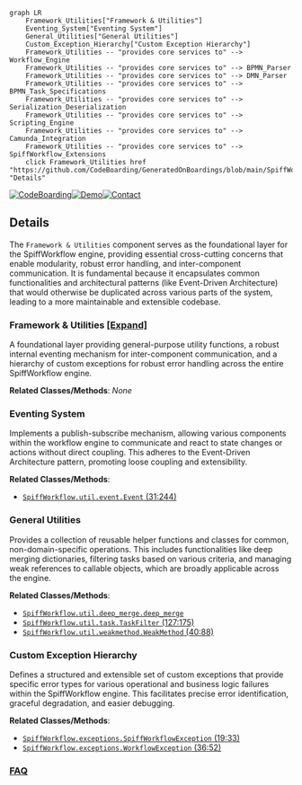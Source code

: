 ```mermaid
graph LR
    Framework_Utilities["Framework & Utilities"]
    Eventing_System["Eventing System"]
    General_Utilities["General Utilities"]
    Custom_Exception_Hierarchy["Custom Exception Hierarchy"]
    Framework_Utilities -- "provides core services to" --> Workflow_Engine
    Framework_Utilities -- "provides core services to" --> BPMN_Parser
    Framework_Utilities -- "provides core services to" --> DMN_Parser
    Framework_Utilities -- "provides core services to" --> BPMN_Task_Specifications
    Framework_Utilities -- "provides core services to" --> Serialization_Deserialization
    Framework_Utilities -- "provides core services to" --> Scripting_Engine
    Framework_Utilities -- "provides core services to" --> Camunda_Integration
    Framework_Utilities -- "provides core services to" --> SpiffWorkflow_Extensions
    click Framework_Utilities href "https://github.com/CodeBoarding/GeneratedOnBoardings/blob/main/SpiffWorkflow/Framework_Utilities.md" "Details"
```

[![CodeBoarding](https://img.shields.io/badge/Generated%20by-CodeBoarding-9cf?style=flat-square)](https://github.com/CodeBoarding/CodeBoarding)[![Demo](https://img.shields.io/badge/Try%20our-Demo-blue?style=flat-square)](https://www.codeboarding.org/demo)[![Contact](https://img.shields.io/badge/Contact%20us%20-%20contact@codeboarding.org-lightgrey?style=flat-square)](mailto:contact@codeboarding.org)

## Details

The `Framework & Utilities` component serves as the foundational layer for the SpiffWorkflow engine, providing essential cross-cutting concerns that enable modularity, robust error handling, and inter-component communication. It is fundamental because it encapsulates common functionalities and architectural patterns (like Event-Driven Architecture) that would otherwise be duplicated across various parts of the system, leading to a more maintainable and extensible codebase.

### Framework & Utilities [[Expand]](./Framework_Utilities.md)
A foundational layer providing general-purpose utility functions, a robust internal eventing mechanism for inter-component communication, and a hierarchy of custom exceptions for robust error handling across the entire SpiffWorkflow engine.


**Related Classes/Methods**: _None_

### Eventing System
Implements a publish-subscribe mechanism, allowing various components within the workflow engine to communicate and react to state changes or actions without direct coupling. This adheres to the Event-Driven Architecture pattern, promoting loose coupling and extensibility.


**Related Classes/Methods**:

- <a href="https://github.com/recursionpharma/SpiffWorkflow/blob/main/SpiffWorkflow/util/event.py#L31-L244" target="_blank" rel="noopener noreferrer">`SpiffWorkflow.util.event.Event` (31:244)</a>


### General Utilities
Provides a collection of reusable helper functions and classes for common, non-domain-specific operations. This includes functionalities like deep merging dictionaries, filtering tasks based on various criteria, and managing weak references to callable objects, which are broadly applicable across the engine.


**Related Classes/Methods**:

- <a href="https://github.com/recursionpharma/SpiffWorkflow/blob/main/SpiffWorkflow/util/deep_merge.py" target="_blank" rel="noopener noreferrer">`SpiffWorkflow.util.deep_merge.deep_merge`</a>
- <a href="https://github.com/recursionpharma/SpiffWorkflow/blob/main/SpiffWorkflow/util/task.py#L127-L175" target="_blank" rel="noopener noreferrer">`SpiffWorkflow.util.task.TaskFilter` (127:175)</a>
- <a href="https://github.com/recursionpharma/SpiffWorkflow/blob/main/SpiffWorkflow/util/weakmethod.py#L40-L88" target="_blank" rel="noopener noreferrer">`SpiffWorkflow.util.weakmethod.WeakMethod` (40:88)</a>


### Custom Exception Hierarchy
Defines a structured and extensible set of custom exceptions that provide specific error types for various operational and business logic failures within the SpiffWorkflow engine. This facilitates precise error identification, graceful degradation, and easier debugging.


**Related Classes/Methods**:

- <a href="https://github.com/recursionpharma/SpiffWorkflow/blob/main/SpiffWorkflow/exceptions.py#L19-L33" target="_blank" rel="noopener noreferrer">`SpiffWorkflow.exceptions.SpiffWorkflowException` (19:33)</a>
- <a href="https://github.com/recursionpharma/SpiffWorkflow/blob/main/SpiffWorkflow/exceptions.py#L36-L52" target="_blank" rel="noopener noreferrer">`SpiffWorkflow.exceptions.WorkflowException` (36:52)</a>




### [FAQ](https://github.com/CodeBoarding/GeneratedOnBoardings/tree/main?tab=readme-ov-file#faq)